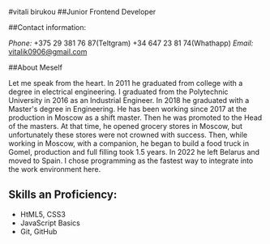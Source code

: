 #vitali birukou
##Junior Frontend Developer

##Contact information:

*Phone:* +375 29 381 76 87(Teltgram)
        +34 647 23 81 74(Whathapp)
*Email:* vitalik0906@gmail.com

##About Meself

Let me speak from the heart.
In 2011 he graduated from college with a degree in electrical engineering.
I graduated from the Polytechnic University in 2016 as an Industrial Engineer.
In 2018 he graduated with a Master's degree in Engineering.
He has been working since 2017 at the production in Moscow as a shift master. Then he was promoted to the Head of the masters. At that time, he opened grocery stores in Moscow, but unfortunately these stores were not crowned with success.
Then, while working in Moscow, with a companion, he began to build a food truck in Gomel, production and full filling took 1.5 years.
In 2022 he left Belarus and moved to Spain.
I chose programming as the fastest way to integrate into the work environment here.
## Skills an Proficiency: 
* HtML5, CSS3
* JavaScript Basics
* Git, GitHub


